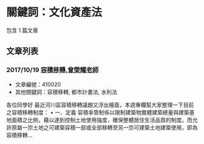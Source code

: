 # 關鍵詞：文化資產法

包含 1 篇文章

## 文章列表

### 2017/10/19 [容積移轉,曾榮耀老師](../../articles/410020_%E5%AE%B9%E7%A9%8D%E7%A7%BB%E8%BD%89%2C%E6%9B%BE%E6%A6%AE%E8%80%80%E8%80%81%E5%B8%AB.md)
- 文章編號：410020
- 其他關鍵詞：容積移轉, 都市計畫法, 水利法

各位同學好 最近河川區容積移轉議題又浮出檯面，本週專欄幫大家整理一下目前之容積移轉制度： • 一、定義 容積率管制係以限制建築物實體建築總量與建築基地面積之比例，藉以達到控制土地使用強度，確保整體居住生活品質的制度。而允許原屬一宗土地之可建築容積一部或全部移轉至另一宗可建築土地建築使用，即為容積移轉...
